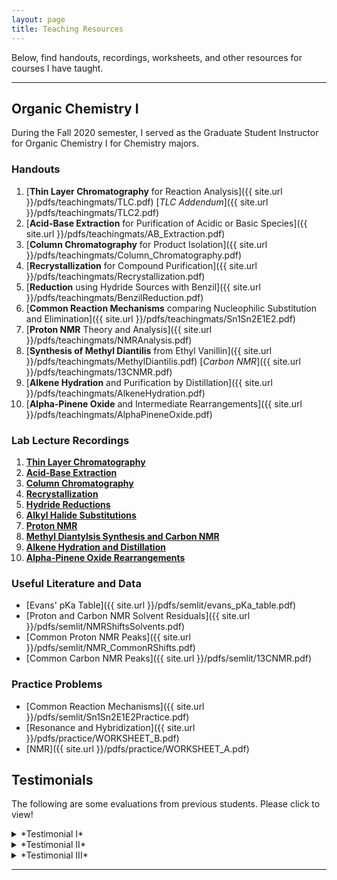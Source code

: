 ```yaml
---
layout: page
title: Teaching Resources
---
```


Below, find handouts, recordings, worksheets, and other resources for courses I have taught.

---

## Organic Chemistry I
During the Fall 2020 semester, I served as the Graduate Student Instructor for Organic Chemistry I for Chemistry majors.

### Handouts
1. [**Thin Layer Chromatography** for Reaction Analysis]({{ site.url }}/pdfs/teachingmats/TLC.pdf)
       [*TLC Addendum*]({{ site.url }}/pdfs/teachingmats/TLC2.pdf)
2. [**Acid-Base Extraction** for Purification of Acidic or Basic Species]({{ site.url }}/pdfs/teachingmats/AB_Extraction.pdf)
3. [**Column Chromatography** for Product Isolation]({{ site.url }}/pdfs/teachingmats/Column_Chromatography.pdf)
4. [**Recrystallization** for Compound Purification]({{ site.url }}/pdfs/teachingmats/Recrystallization.pdf)
5. [**Reduction** using Hydride Sources with Benzil]({{ site.url }}/pdfs/teachingmats/BenzilReduction.pdf)
6. [**Common Reaction Mechanisms** comparing Nucleophilic Substitution and Elimination]({{ site.url }}/pdfs/teachingmats/Sn1Sn2E1E2.pdf)
7. [**Proton NMR** Theory and Analysis]({{ site.url }}/pdfs/teachingmats/NMRAnalysis.pdf)
8. [**Synthesis of Methyl Diantilis** from Ethyl Vanillin]({{ site.url }}/pdfs/teachingmats/MethylDiantilis.pdf)
        [*Carbon NMR*]({{ site.url }}/pdfs/teachingmats/13CNMR.pdf)
9. [**Alkene Hydration** and Purification by Distillation]({{ site.url }}/pdfs/teachingmats/AlkeneHydration.pdf)
10. [**Alpha-Pinene Oxide** and Intermediate Rearrangements]({{ site.url }}/pdfs/teachingmats/AlphaPineneOxide.pdf)

### Lab Lecture Recordings
1. [**Thin Layer Chromatography**](https://berkeley.box.com/s/ilqwhxnh827xdep6olmyuu72q13v9k6e)
2. [**Acid-Base Extraction**](https://berkeley.box.com/s/ilqwhxnh827xdep6olmyuu72q13v9k6e)
3. [**Column Chromatography**](https://berkeley.box.com/s/ilqwhxnh827xdep6olmyuu72q13v9k6e)
4. [**Recrystallization**](https://berkeley.box.com/s/ilqwhxnh827xdep6olmyuu72q13v9k6e)
5. [**Hydride Reductions**](https://berkeley.box.com/s/ilqwhxnh827xdep6olmyuu72q13v9k6e)
6. [**Alkyl Halide Substitutions**](https://berkeley.box.com/s/ilqwhxnh827xdep6olmyuu72q13v9k6e)
7. [**Proton NMR**](https://berkeley.box.com/s/ilqwhxnh827xdep6olmyuu72q13v9k6e)
8. [**Methyl Diantylsis Synthesis and Carbon NMR**](https://berkeley.box.com/s/ilqwhxnh827xdep6olmyuu72q13v9k6e)
9. [**Alkene Hydration and Distillation**](https://berkeley.box.com/s/ilqwhxnh827xdep6olmyuu72q13v9k6e)
10. [**Alpha-Pinene Oxide Rearrangements**](https://berkeley.box.com/s/ilqwhxnh827xdep6olmyuu72q13v9k6e)

### Useful Literature and Data
- [Evans' pKa Table]({{ site.url }}/pdfs/semlit/evans_pKa_table.pdf)
- [Proton and Carbon NMR Solvent Residuals]({{ site.url }}/pdfs/semlit/NMRShiftsSolvents.pdf)
- [Common Proton NMR Peaks]({{ site.url }}/pdfs/semlit/NMR_CommonRShifts.pdf)
- [Common Carbon NMR Peaks]({{ site.url }}/pdfs/semlit/13CNMR.pdf)

### Practice Problems
- [Common Reaction Mechanisms]({{ site.url }}/pdfs/semlit/Sn1Sn2E1E2Practice.pdf)
- [Resonance and Hybridization]({{ site.url }}/pdfs/practice/WORKSHEET_B.pdf)
- [NMR]({{ site.url }}/pdfs/practice/WORKSHEET_A.pdf)

## Testimonials
The following are some evaluations from previous students. Please click to view!

<details>
  <summary>*Testimonial I*</summary>
  
  Logan obviously had a tremendous understanding of the material and, as a result, was able to answer any question we had clearly and thoroughly. Often times, he would address concepts that, while not explicitly discussed in the procedure or background reading, were relevant to the lab, which helped to explain any subtleties we noticed. Outside lab, he demonstrated similar helpfulness and clarity in office hours. His lab lectures were well organized and explained both the chemistry and lab procedures in each experiment.
  
</details>

<details>
  <summary>*Testimonial II*</summary>
  
Logan B. is by far the greatest GSI I've had so far at college. He excels in every attribute that I would deem vital for a GSI. He is knowledgable, helpful, and his Office Hours are legendary. The only mistake I made is not going to his Office Hours earlier. The understanding and patience he exuded to even the most mundane questions I asked were fabulous.

</details>

<details>
  <summary>*Testimonial III*</summary>
  
Logan is the best GSI I've ever had due to his preparation, ability to explain complex ideas, and most of all, patience with students. He genuinely explained things better than the professor and was willing to explain things over and over until students understood it. He was also very easy to talk to and made online lab more enjoyable than I ever thought it would be. He is the only reason I am going to pass this class.

</details>

---
